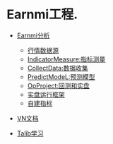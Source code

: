 # Earnmi工程.

* [Earnmi分析](earnmi_docs/README.md)
    * [行情数据源](earnmi_docs/book/数据源.md)
    * [IndicatorMeasure:指标测量](earnmi_docs/book/指标测量.md)
    * [CollectData:数据收集]()
    * [PredictModeL:预测模型]()
    * [OpProject:回测和实盘](earnmi_docs/book/op_project.md)
    * [实盘运行框架](earnmi_docs/book/实盘运行框架.md)
    * [自建指标](earnmi_docs/book/自建指标.md)
     
* [VN文档](README.md)
* [Talib学习](earnmi_docs/Talib学习.md)

